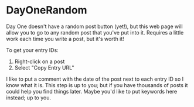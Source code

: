 # DayOneRandom
Day One doesn't have a random post button (yet!), but this web page will allow you 
to go to any random post that you've put into it. Requires a little work each time 
you write a post, but it's worth it!

To get your entry IDs:
1. Right-click on a post
2. Select "Copy Entry URL"

I like to put a comment with the date of the post next to each entry ID so I know 
what it is. This step is up to you; but if you have thousands of posts it could help
you find things later. Maybe you'd like to put keywords here instead; up to you.

